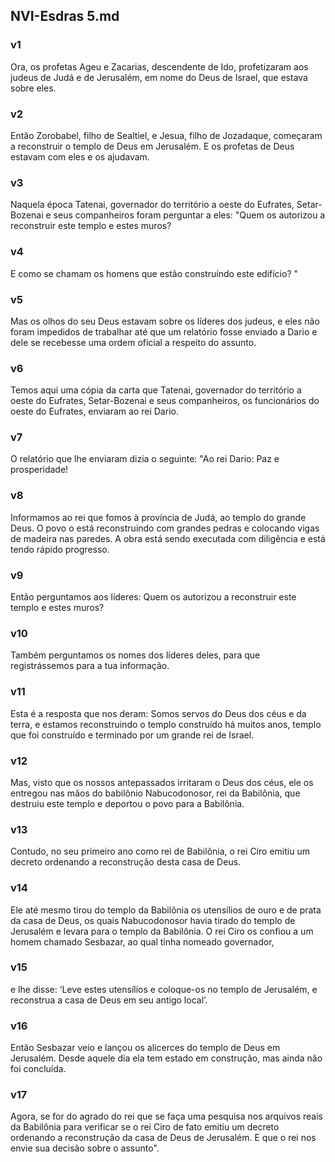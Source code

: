 ## NVI-Esdras 5.md
### v1
 Ora, os profetas Ageu e Zacarias, descendente de Ido, profetizaram aos judeus de Judá e de Jerusalém, em nome do Deus de Israel, que estava sobre eles.
### v2
 Então Zorobabel, filho de Sealtiel, e Jesua, filho de Jozadaque, começaram a reconstruir o templo de Deus em Jerusalém. E os profetas de Deus estavam com eles e os ajudavam.
### v3
 Naquela época Tatenai, governador do território a oeste do Eufrates, Setar-Bozenai e seus companheiros foram perguntar a eles: "Quem os autorizou a reconstruir este templo e estes muros?
### v4
 E como se chamam os homens que estão construíndo este edifício? "
### v5
 Mas os olhos do seu Deus estavam sobre os líderes dos judeus, e eles não foram impedidos de trabalhar até que um relatório fosse enviado a Dario e dele se recebesse uma ordem oficial a respeito do assunto.
### v6
 Temos aqui uma cópia da carta que Tatenai, governador do território a oeste do Eufrates, Setar-Bozenai e seus companheiros, os funcionários do oeste do Eufrates, enviaram ao rei Dario.
### v7
 O relatório que lhe enviaram dizia o seguinte: "Ao rei Dario: Paz e prosperidade!
### v8
 Informamos ao rei que fomos à província de Judá, ao templo do grande Deus. O povo o está reconstruindo com grandes pedras e colocando vigas de madeira nas paredes. A obra está sendo executada com diligência e está tendo rápido progresso.
### v9
 Então perguntamos aos líderes: Quem os autorizou a reconstruir este templo e estes muros?
### v10
 Também perguntamos os nomes dos líderes deles, para que registrássemos para a tua informação.
### v11
 Esta é a resposta que nos deram: Somos servos do Deus dos céus e da terra, e estamos reconstruindo o templo construído há muitos anos, templo que foi construído e terminado por um grande rei de Israel.
### v12
 Mas, visto que os nossos antepassados irritaram o Deus dos céus, ele os entregou nas mãos do babilônio Nabucodonosor, rei da Babilônia, que destruiu este templo e deportou o povo para a Babilônia.
### v13
 Contudo, no seu primeiro ano como rei de Babilônia, o rei Ciro emitiu um decreto ordenando a reconstrução desta casa de Deus.
### v14
 Ele até mesmo tirou do templo da Babilônia os utensílios de ouro e de prata da casa de Deus, os quais Nabucodonosor havia tirado do templo de Jerusalém e levara para o templo da Babilônia. O rei Ciro os confiou a um homem chamado Sesbazar, ao qual tinha nomeado governador,
### v15
 e lhe disse: ‘Leve estes utensílios e coloque-os no templo de Jerusalém, e reconstrua a casa de Deus em seu antigo local’.
### v16
 Então Sesbazar veio e lançou os alicerces do templo de Deus em Jerusalém. Desde aquele dia ela tem estado em construção, mas ainda não foi concluída.
### v17
 Agora, se for do agrado do rei que se faça uma pesquisa nos arquivos reais da Babilônia para verificar se o rei Ciro de fato emitiu um decreto ordenando a reconstrução da casa de Deus de Jerusalém. E que o rei nos envie sua decisão sobre o assunto".
